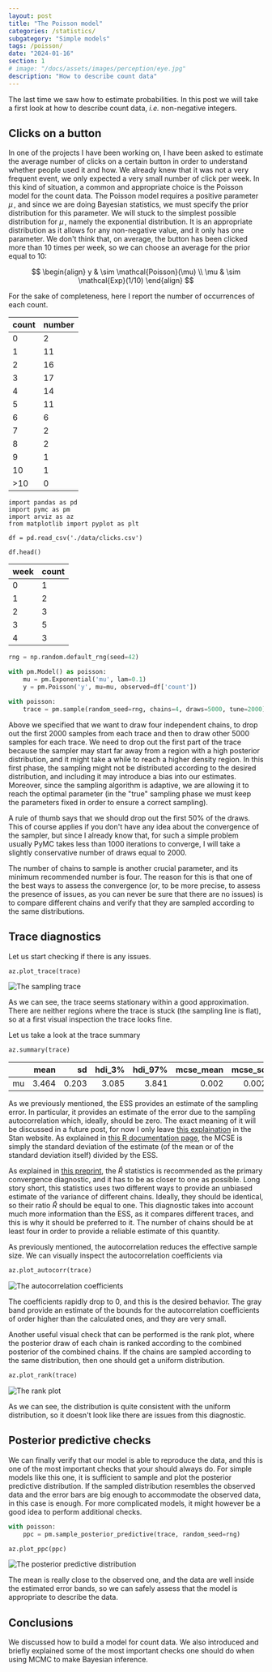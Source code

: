 ```yaml
---
layout: post
title: "The Poisson model"
categories: /statistics/
subgategory: "Simple models"
tags: /poisson/
date: "2024-01-16"
section: 1
# image: "/docs/assets/images/perception/eye.jpg"
description: "How to describe count data"
---
```


The last time we saw how to estimate probabilities. In this post we will take
a first look at how to describe count data, *i.e.* non-negative integers.

## Clicks on a button

In one of the projects I have been working on, I have been asked to estimate
the average number of clicks on a certain button in order to understand
whether people used it and how. We already knew that it was not
a very frequent event, we only expected a very small number of click
per week.
In this kind of situation, a common and appropriate choice is the Poisson model
for the count data.
The Poisson model requires a positive parameter $\mu\,,$
and since we are doing Bayesian statistics, we must specify the prior
distribution for this parameter.
We will stuck to the simplest possible distribution for $\mu\,,$
namely the exponential distribution.
It is an appropriate distribution as it allows for any non-negative
value, and it only has one parameter.
We don't think that, on average, the button has been clicked more than
10 times per week, so we can choose an average for the prior
equal to 10:

$$
\begin{align}
y & \sim \mathcal{Poisson}(\mu) \\
\mu & \sim \mathcal{Exp}(1/10)
\end{align}
$$

For the sake of completeness, here I report the number of occurrences of each count.

|count|number|
|-----|------|
|0 |2 | 
|1 |11| 
|2 |16|  
|3 |17|
|4 |14|
|5 |11|  
|6 |6 | 
|7 |2 | 
|8 |2 | 
|9|1|
|10|1|
|>10|0|

```
import pandas as pd
import pymc as pm
import arviz as az
from matplotlib import pyplot as plt

df = pd.read_csv('./data/clicks.csv')

df.head()
```

|week|count|
|---|---|
|0|1|
|1|2|
|2|3|
|3|5|
|4|3|

```python
rng = np.random.default_rng(seed=42)

with pm.Model() as poisson:
    mu = pm.Exponential('mu', lam=0.1)
    y = pm.Poisson('y', mu=mu, observed=df['count'])

with poisson:
    trace = pm.sample(random_seed=rng, chains=4, draws=5000, tune=2000)
```

Above we specified that we want to draw four independent chains,
to drop out the first 2000 samples from each trace and then to draw other
5000 samples for each trace.
We need to drop out the first part of the trace because the sampler
may start far away from a region with a high posterior distribution,
and it might take a while to reach a higher density region.
In this first phase, the sampling might not be distributed according
to the desired distribution, and including it may introduce a bias into our
estimates.
Moreover, since the sampling algorithm is adaptive, we are allowing it to
reach the optimal parameter (in the "true" sampling phase we must keep the parameters
fixed in order to ensure a correct sampling).

A rule of thumb says that we should drop out the first 50% of the draws.
This of course applies if you don't have any idea about the convergence
of the sampler, but since I already know that, for such a simple problem
usually PyMC takes less than 1000 iterations to converge, I will take
a slightly conservative number of draws equal to 2000.

The number of chains to sample is another crucial parameter, and its minimum
recommended number is four.
The reason for this is that one of the best ways to assess the convergence (or, to be more precise, to assess the presence of issues, as you can never be sure that there are no issues) is to compare different chains and verify that they are sampled
according to the same distributions.

## Trace diagnostics

Let us start checking if there is any issues.

```python
az.plot_trace(trace)
```

![The sampling trace](/docs/assets/images/statistics/poisson/trace.webp)

As we can see, the trace seems stationary within a good approximation.
There are neither regions where the trace is stuck (the sampling line is flat),
so at a first visual inspection the trace looks fine.

Let us take a look at the trace summary

```python
az.summary(trace)
```

|    |   mean |    sd |   hdi_3% |   hdi_97% |   mcse_mean |   mcse_sd |   ess_bulk |   ess_tail |   r_hat |
|:---|-------:|------:|---------:|----------:|------------:|----------:|-----------:|-----------:|--------:|
| mu |  3.464 | 0.203 |    3.085 |     3.841 |       0.002 |     0.002 |       8696 |      14057 |       1 |

As we previously mentioned, the ESS provides an estimate of the sampling
error.
In particular, it provides an estimate of the error due to the sampling
autocorrelation which, ideally, should be zero.
The exact meaning of it will be discussed in a future post,
for now I only leave [this explaination](https://mc-stan.org/docs/2_19/reference-manual/effective-sample-size-section.html) in the Stan website.
As explained in [this R documentation page](https://easystats.github.io/bayestestR/reference/mcse.html), the MCSE is simply the standard deviation of the estimate
(of the mean or of the standard deviation itself) divided by the ESS.

As explained in [this preprint](https://arxiv.org/pdf/1903.08008.pdf),
the $\hat{R}$ statistics is recommended as the primary convergence diagnostic,
and it has to be as closer to one as possible.
Long story short, this statistics uses two different ways to provide an unbiased
estimate of the variance of different chains.
Ideally, they should be identical, so their ratio $\hat{R}$ should be equal to one.
This diagnostic takes into account much more information than the ESS,
as it compares different traces, and this is why it should be preferred to it.
The number of chains should be at least four in order to provide a reliable
estimate of this quantity.

As previously mentioned, the autocorrelation reduces the effective sample size.
We can visually inspect the autocorrelation coefficients via

```python
az.plot_autocorr(trace)
```

![The autocorrelation coefficients](/docs/assets/images/statistics/poisson/autocorr.webp)

The coefficients rapidly drop to 0, and this is the desired behavior.
The gray band provide an estimate of the bounds for the autocorrelation coefficients
of order higher than the calculated ones, and they are very small.

Another useful visual check that can be performed is the rank plot, where
the posterior draw of each chain is ranked according to the combined
posterior of the combined chains.
If the chains are sampled according to the same distribution, then one
should get a uniform distribution.

```python
az.plot_rank(trace)
```

![The rank plot](/docs/assets/images/statistics/poisson/rank.webp)

As we can see, the distribution is quite consistent with the uniform distribution,
so it doesn't look like there are issues from this diagnostic.

## Posterior predictive checks

We can finally verify that our model is able to reproduce the data, and this
is one of the most important checks that your should always do.
For simple models like this one, it is sufficient to sample and plot
the posterior predictive distribution.
If the sampled distribution resembles the observed data
and the error bars are big enough to accommodate the observed data,
in this case is enough.
For more complicated models, it might however be a good idea to perform additional
checks.

```python
with poisson:
    ppc = pm.sample_posterior_predictive(trace, random_seed=rng)

az.plot_ppc(ppc)
```

![The posterior predictive distribution](/docs/assets/images/statistics/poisson/ppc.webp)

The mean is really close to the observed one, and the data are well inside the 
estimated error bands, so we can safely assess that the model is appropriate
to describe the data.

## Conclusions

We discussed how to build a model for count data. We also introduced and briefly
explained some of the most important checks one should do when using MCMC to 
make Bayesian inference.

